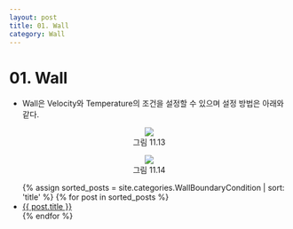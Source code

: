 ```yaml
---
layout: post
title: 01. Wall
category: Wall
---
```


# 01. Wall

* Wall은 Velocity와 Temperature의 조건을 설정할 수 있으며 설정 방법은 아래와 같다.<br>

<p align='Center'>
    <img src="https:nextfoam.co.kr/baramManual/userguide/11.13.png"><br>
    그림 11.13
</p>

<p align='Center'>
    <img src="https:nextfoam.co.kr/baramManual/userguide/11.14.png"><br>
    그림 11.14
</p>

<ul>
  {% assign sorted_posts = site.categories.WallBoundaryCondition | sort: 'title' %}
  {% for post in sorted_posts %}
    <li><a href="{{ site.baseurl }}{{ post.url }}">{{ post.title }}</a></li>
  {% endfor %}
</ul>